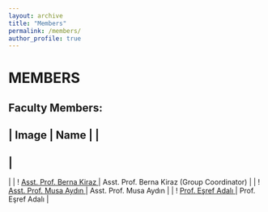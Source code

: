 ```yaml
---
layout: archive
title: "Members"
permalink: /members/
author_profile: true
---
```


# MEMBERS

## Faculty Members:

|
 Image 
|
 Name 
|
|
-------
|
------
|
|
!
[
Asst. Prof. Berna Kiraz
](
image1.png
)
|
 Asst. Prof. Berna Kiraz (Group Coordinator) 
|
|
!
[
Asst. Prof. Musa Aydın
](
image2.png
)
|
 Asst. Prof. Musa Aydın 
|
|
!
[
Prof. Eşref Adalı
](
image3.png
)
|
 Prof. Eşref Adalı 
|
